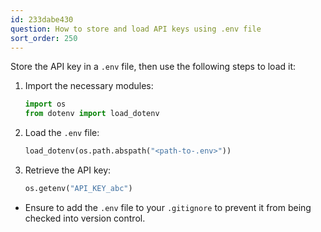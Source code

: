 ```yaml
---
id: 233dabe430
question: How to store and load API keys using .env file
sort_order: 250
---
```


Store the API key in a `.env` file, then use the following steps to load it:

1. Import the necessary modules:
   
   ```python
   import os
   from dotenv import load_dotenv
   ```

2. Load the `.env` file:
   
   ```python
   load_dotenv(os.path.abspath("<path-to-.env>"))
   ```

3. Retrieve the API key:
   
   ```python
   os.getenv("API_KEY_abc")
   ```

- Ensure to add the `.env` file to your `.gitignore` to prevent it from being checked into version control.